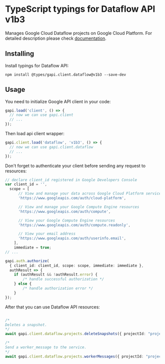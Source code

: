 # TypeScript typings for Dataflow API v1b3

Manages Google Cloud Dataflow projects on Google Cloud Platform.
For detailed description please check [documentation](https://cloud.google.com/dataflow).

## Installing

Install typings for Dataflow API:

```
npm install @types/gapi.client.dataflow@v1b3 --save-dev
```

## Usage

You need to initialize Google API client in your code:

```typescript
gapi.load('client', () => {
  // now we can use gapi.client
  // ...
});
```

Then load api client wrapper:

```typescript
gapi.client.load('dataflow', 'v1b3', () => {
  // now we can use gapi.client.dataflow
  // ...
});
```

Don't forget to authenticate your client before sending any request to resources:

```typescript
// declare client_id registered in Google Developers Console
var client_id = '',
  scope = [ 
      // View and manage your data across Google Cloud Platform services
      'https://www.googleapis.com/auth/cloud-platform',

      // View and manage your Google Compute Engine resources
      'https://www.googleapis.com/auth/compute',

      // View your Google Compute Engine resources
      'https://www.googleapis.com/auth/compute.readonly',

      // View your email address
      'https://www.googleapis.com/auth/userinfo.email',
    ],
    immediate = true;
// ...

gapi.auth.authorize(
  { client_id: client_id, scope: scope, immediate: immediate },
  authResult => {
    if (authResult && !authResult.error) {
        /* handle successful authorization */
    } else {
        /* handle authorization error */
    }
});
```

After that you can use Dataflow API resources:

```typescript

/*
Deletes a snapshot.
*/
await gapi.client.dataflow.projects.deleteSnapshots({ projectId: "projectId",  });

/*
Send a worker_message to the service.
*/
await gapi.client.dataflow.projects.workerMessages({ projectId: "projectId",  });
```

